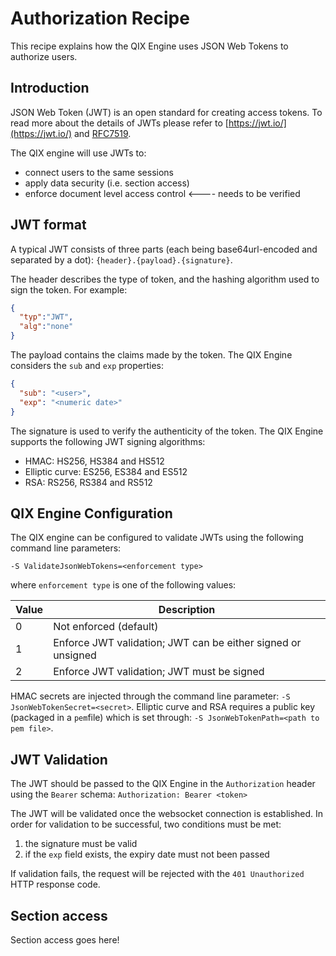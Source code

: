 # Authorization Recipe

This recipe explains how the QIX Engine uses JSON Web Tokens to authorize users.

## Introduction

JSON Web Token (JWT) is an open standard for creating access tokens. To read more about the details of JWTs please
refer to [https://jwt.io/](https://jwt.io/) and [RFC7519](https://tools.ietf.org/html/rfc7519).

The QIX engine will use JWTs to:

- connect users to the same sessions
- apply data security (i.e. section access)
- enforce document level access control <---- needs to be verified

## JWT format

A typical JWT consists of three parts (each being base64url-encoded and separated by a dot):
`{header}.{payload}.{signature}`.

The header describes the type of token, and the hashing algorithm used to sign the token. For example:

```json
{
  "typ":"JWT",
  "alg":"none"
}
```

The payload contains the claims made by the token. The QIX Engine considers the `sub` and `exp` properties:

```json
{
  "sub": "<user>",
  "exp": "<numeric date>"
}
```

The signature is used to verify the authenticity of the token. The QIX Engine supports the following JWT signing
algorithms:

- HMAC: HS256, HS384 and HS512
- Elliptic curve: ES256, ES384 and ES512
- RSA: RS256, RS384 and RS512

## QIX Engine Configuration

The QIX engine can be configured to validate JWTs using the following command line parameters:

`-S ValidateJsonWebTokens=<enforcement type>`

where `enforcement type` is one of the following values:

| Value | Description |
|---|---|
| 0 | Not enforced (default) |
| 1 | Enforce JWT validation; JWT can be either signed or unsigned |
| 2 | Enforce JWT validation; JWT must be signed |

HMAC secrets are injected through the command line parameter: `-S JsonWebTokenSecret=<secret>`. Elliptic curve and RSA
requires a public key (packaged in a `pem`file)  which is set through: `-S JsonWebTokenPath=<path to pem file>`.

## JWT Validation

The JWT should be passed to the QIX Engine in the `Authorization` header using the `Bearer` schema:
`Authorization: Bearer <token>`

The JWT will be validated once the websocket connection is established. In order for validation to be successful, two
conditions must be met:

1. the signature must be valid
1. if the `exp` field exists, the expiry date must not been passed

If validation fails, the request will be rejected with the `401 Unauthorized` HTTP response code.

## Section access

Section access goes here!

